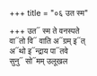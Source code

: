 +++
title = "०६ उत स्म"

+++
उत᳓ स्म ते वनस्पते  
वा᳓तो वि᳓ वाति अ᳓ग्रम् इ᳓त्  
अ᳓थो इ᳓न्द्राय पा᳓तवे  
सुनु᳓ सो᳓मम् उलूखल